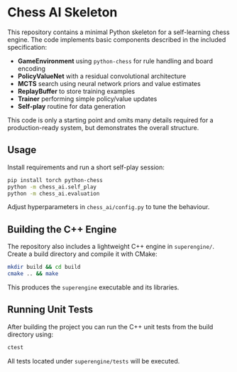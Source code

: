 # Chess AI Skeleton

This repository contains a minimal Python skeleton for a self-learning chess engine.
The code implements basic components described in the included specification:

- **GameEnvironment** using `python-chess` for rule handling and board encoding
- **PolicyValueNet** with a residual convolutional architecture
- **MCTS** search using neural network priors and value estimates
- **ReplayBuffer** to store training examples
- **Trainer** performing simple policy/value updates
- **Self-play** routine for data generation

This code is only a starting point and omits many details required for a
production-ready system, but demonstrates the overall structure.

## Usage

Install requirements and run a short self-play session:

```bash
pip install torch python-chess
python -m chess_ai.self_play
python -m chess_ai.evaluation
```

Adjust hyperparameters in `chess_ai/config.py` to tune the behaviour.

## Building the C++ Engine

The repository also includes a lightweight C++ engine in `superengine/`. Create
a build directory and compile it with CMake:

```bash
mkdir build && cd build
cmake .. && make
```

This produces the `superengine` executable and its libraries.

## Running Unit Tests

After building the project you can run the C++ unit tests from the build
directory using:

```bash
ctest
```

All tests located under `superengine/tests` will be executed.

